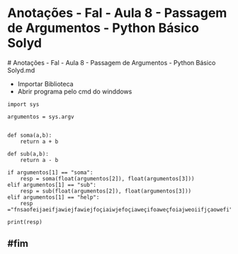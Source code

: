 # Anotações - Fal - Aula 8 - Passagem de Argumentos - Python Básico Solyd

\# Anotações - Fal - Aula 8 - Passagem de Argumentos - Python Básico Solyd.md

* Importar Biblioteca
* Abrir programa pelo cmd do winddows

```text
import sys

argumentos = sys.argv


def soma(a,b):
    return a + b

def sub(a,b):
    return a - b

if argumentos[1] == "soma":
    resp = soma(float(argumentos[2]), float(argumentos[3]))
elif argumentos[1] == "sub":
    resp = sub(float(argumentos[2]), float(argumentos[3]))
elif argumentos[1] == "help":
    resp ="fnsaofeijaeifjawiejfawiejfoçiaiwjefoçiaweçifoaweçfoiajweoiifjçaowefi"

print(resp)
```

## \#fim

